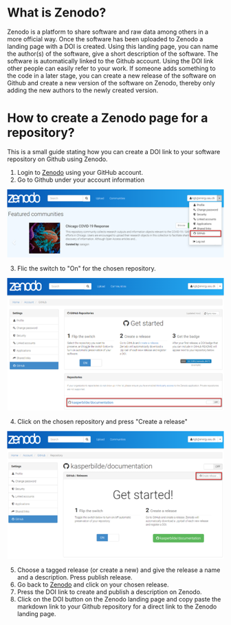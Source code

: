 # What is Zenodo?
Zenodo is a platform to share software and raw data among others in a more official way. Once the software has been uploaded to Zenodo a landing page with a DOI is created. Using this landing page, you can name the author(s) of the software, give a short description of the software. The software is automatically linked to the Github account. Using the DOI link other people can easily refer to your work. If someone adds something to the code in a later stage, you can create a new release of the software on Github and create a new version of the software on Zenodo, thereby only adding the new authors to the newly created version.

# How to create a Zenodo page for a repository?
This is a small guide stating how you can create a DOI link to your software repository on Github using Zenodo.

1. Login to [Zenodo](https://zenodo.org/) using your GitHub account.
1. Go to Github under your account information

  ![Account -> Github](zenodo1.png)

3. Flic the switch to "On" for the chosen repository.

  ![Switch=On](zenodo2.png)

4. Click on the chosen repository and press "Create a release"

  ![Create release](zenodo3.png)

5. Choose a tagged release (or create a new) and give the release a name and a description. Press publish release.
6. Go back to [Zenodo](https://zenodo.org/) and click on your chosen release.
7. Press the DOI link to create and publish a description on Zenodo.
8. Click on the DOI button on the Zenodo landing page and copy paste the markdown link to your Github repository for a direct link to the Zenodo landing page.

